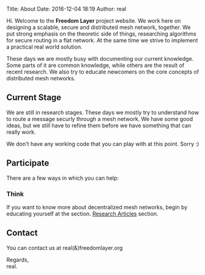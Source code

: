 Title: About
Date: 2016-12-04 18:19
Author: real

Hi. Welcome to the **Freedom Layer** project website.  We work here on designing a
scalable, secure and distributed mesh network, together. We put strong
emphasis on the theoretic side of things, researching algorithms for secure
routing in a flat network. At the same time we strive to implement a practical
real world solution.

These days we are mostly busy with documenting our current knowledge. Some
parts of it are common knowledge, while others are the result of recent
research. We also try to educate newcomers on the core concepts of distributed
mesh networks.

## Current Stage

We are still in research stages. These days we mostly try to understand how to
route a message securly through a mesh network. We have some good ideas, but we
still have to refine them before we have something that can really work.

We don't have any working code that you can play with at this point. Sorry
:)

## Participate
There are a few ways in which you can help:

### Think

If you want to know more about decentralized mesh
networks, begin by educating yourself at the section.
[Research Articles]({filename}/pages/research.html) section.


## Contact
You can contact us at real(&)freedomlayer.org

Regards,  
real.
